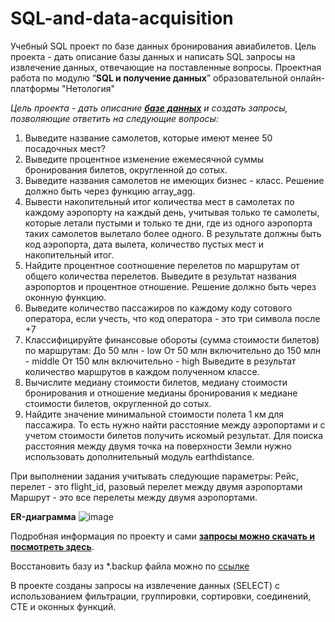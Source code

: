 # SQL-and-data-acquisition
Учебный SQL проект по базе данных бронирования авиабилетов.
Цель проекта - дать описание базы данных и написать SQL запросы на извлечение данных, отвечающие на поставленные вопросы. 
Проектная работа по модулю “**SQL и получение данных**” образовательной онлайн-платформы "Нетология"

_Цель проекта_ - _дать описание **[базе данных](https://edu.postgrespro.ru/bookings.pdf)** и создать запросы, позволяющие ответить на следующие вопросы:_ 

1. Выведите название самолетов, которые имеют менее 50 посадочных мест?
2. Выведите процентное изменение ежемесячной суммы бронирования билетов, округленной до сотых.
3. Выведите названия самолетов не имеющих бизнес - класс. Решение должно быть через функцию array_agg.
4. Вывести накопительный итог количества мест в самолетах по каждому аэропорту на каждый день, учитывая только те самолеты, которые летали пустыми и только те дни, где из одного аэропорта таких самолетов вылетало более одного. В результате должны быть код аэропорта, дата вылета, количество пустых мест и накопительный итог.
5. Найдите процентное соотношение перелетов по маршрутам от общего количества перелетов. Выведите в результат названия аэропортов и процентное отношение. Решение должно быть через оконную функцию.
6. Выведите количество пассажиров по каждому коду сотового оператора, если учесть, что код оператора - это три символа после +7
7. Классифицируйте финансовые обороты (сумма стоимости билетов) по маршрутам:
До 50 млн - low
От 50 млн включительно до 150 млн - middle
От 150 млн включительно - high 
Выведите в результат количество маршрутов в каждом полученном классе. 
8. Вычислите медиану стоимости билетов, медиану стоимости бронирования и отношение медианы бронирования к медиане стоимости билетов, округленной до сотых.
9. Найдите значение минимальной стоимости полета 1 км для пассажира. То есть нужно найти расстояние между аэропортами и с учетом стоимости билетов получить искомый результат.
Для поиска расстояния между двумя точка на поверхности Земли нужно использовать дополнительный модуль earthdistance.

При выполнении задания учитывать следующие параметры:
Рейс, перелет - это flight_id, разовый перелет между двумя аэропортами
Маршрут - это все перелеты между двумя аэропортами.

**ER-диаграмма** 
![image](https://user-images.githubusercontent.com/130888872/233821774-bc9a48c5-fd7d-4fb0-a236-ddf5a35a3d48.png)

Подробная информация по проекту и сами **[запросы можно скачать и посмотреть здесь](https://github.com/batio3/SQL-and-data-acquisition/blob/main/project_final.sql)**.

Восстановить базу из *.backup файла можно по [ссылке](https://drive.google.com/file/d/1U15gYuu_ZFE2sQMN32GXK3phBLcUl6OM/view?usp=sharing)

В проекте созданы запросы на извлечение данных (SELECT) с  использованием фильтрации, группировки, сортировки, соединений, CTE и оконных функций.
